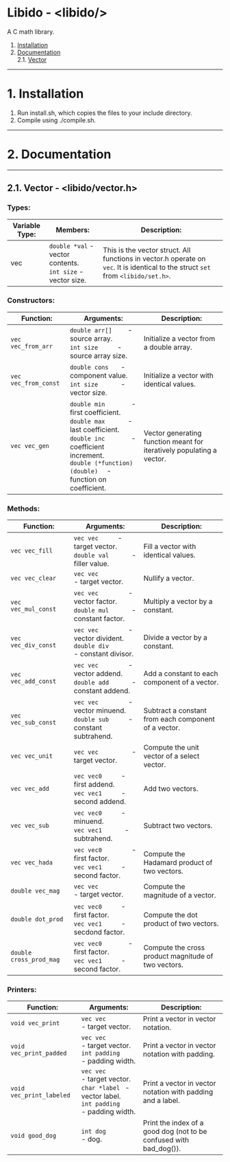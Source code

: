 # **Libido - \<libido/\>**
A C math library.

1. [Installation](#installation)  
2. [Documentation](#documentation)  
	2.1. [Vector](#vector)
---
# **1. Installation**
1. Run install.sh, which copies the files to your include directory.
2. Compile using ./compile.sh.
---
# **2. Documentation**
---
## 2.1. **Vector** - <libido/vector.h>
### Types:
| Variable Type: | Members: | Description: |
| - | - | - |
| vec  | `double *val` - vector contents. <br> `int size` - vector size. <br>| This is the vector struct. All functions in vector.h operate on `vec`. It is identical to the struct `set` from `<libido/set.h>`. |


### Constructors:
| Function: | Arguments: | Description: |
| - | - | - |
| `vec vec_from_arr `| `double arr[]	` - source array.<br> `int size		` - source array size.<br> | Initialize a vector from a double array. |
| `vec vec_from_const `| `double cons	` - component value.<br> `int size		` - vector size.<br> | Initialize a vector with identical values. |
| `vec vec_gen `| `double min		` - first coefficient.<br> `double max		` - last coefficient.<br> `double inc		` - coefficient increment.<br> `double (*function)(double)	` - function on coefficient.<br> | Vector generating function meant for iteratively populating a vector. |

### Methods:
| Function: | Arguments: | Description: |
| - | - | - |
| `vec vec_fill `| `vec vec		` - target vector.<br> `double val		` - filler value.<br> | Fill a vector with identical values. |
| `vec vec_clear `| `vec vec			` - target vector.<br> | Nullify a vector. |
| `vec vec_mul_const `| `vec vec		` - vector factor.<br> `double mul		` - constant factor.<br> | Multiply a vector by a constant. |
| `vec vec_div_const `| `vec vec		` - vector divident.<br> `double div		` - constant divisor.<br> | Divide a vector by a constant. |
| `vec vec_add_const `| `vec vec		` - vector addend.<br> `double add		` - constant addend.<br> | Add a constant to each component of a vector. |
| `vec vec_sub_const `| `vec vec		` - vector minuend.<br> `double sub		` - constant subtrahend.<br> | Subtract a constant from each component of a vector. |
| `vec vec_unit `| `vec vec			` - target vector.<br> | Compute the unit vector of a select vector. |
| `vec vec_add `| `vec vec0		` - first addend.<br> `vec vec1		` - second addend.<br> | Add two vectors. |
| `vec vec_sub `| `vec vec0		` - minuend.<br> `vec vec1		` - subtrahend.<br> | Subtract two vectors. |
| `vec vec_hada `| `vec vec0		` - first factor.<br> `vec vec1		` - second factor.<br> | Compute the Hadamard product of two vectors. |
| `double vec_mag `| `vec vec			` - target vector.<br> | Compute the magnitude of a vector. |
| `double dot_prod `| `vec vec0		` - first factor.<br> `vec vec1		` - secdond factor.<br> | Compute the dot product of two vectors. |
| `double cross_prod_mag `| `vec vec0		` - first factor.<br> `vec vec1		` - second factor.<br> | Compute the cross product magnitude of two vectors. |

### Printers:
| Function: | Arguments: | Description: |
| - | - | - |
| `void vec_print `| `vec vec			` - target vector.<br> | Print a vector in vector notation. |
| `void vec_print_padded `| `vec vec		` - target vector.<br> `int padding		` - padding width.<br> | Print a vector in vector notation with padding. |
| `void vec_print_labeled `| `vec vec		` - target vector.<br> `char *label	` - vector label.<br> `int padding		` - padding width.<br> | Print a vector in vector notation with padding and a label. |
| `void good_dog `| `int dog			` - dog.<br> | Print the index of a good dog (not to be confused with bad_dog()). |
